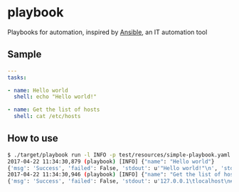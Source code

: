 # playbook

Playbooks for automation, inspired by [Ansible](https://www.ansible.com/), 
an IT automation tool

## Sample

```yaml
---
tasks:

- name: Hello world
  shell: echo "Hello world!"

- name: Get the list of hosts
  shell: cat /etc/hosts
```

## How to use

```sh
$ ./target/playbook run -l INFO -p test/resources/simple-playbook.yaml 
2017-04-22 11:34:30,879 (playbook) [INFO] {"name": "Hello world"}
{'msg': 'Success', 'failed': False, 'stdout': u'"Hello world!"\n', 'stderr': u'', 'exitcode': 0}
2017-04-22 11:34:30,946 (playbook) [INFO] {"name": "Get the list of hosts"}
{'msg': 'Success', 'failed': False, 'stdout': u'127.0.0.1\tlocalhost\n# The following lines are desirable for IPv6 capable hosts\n::1     ip6-localhost ip6-loopback\nfe00::0 ip6-localnet\nff00::0 ip6-mcastprefix\nff02::1 ip6-allnodes\nff02::2 ip6-allrouters\n', 'stderr': u'', 'exitcode': 0}

```